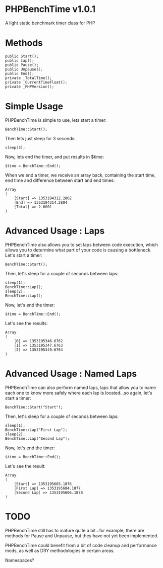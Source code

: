 PHPBenchTime v1.0.1
===================

A light static benchmark timer class for PHP

Methods
=======
```
public Start();
public Lap();
public Pause();
public Unpause();
public End();
private _TotalTime();
private _CurrentTimeFloat();
private _PHPVersion();
```

Simple Usage
============
PHPBenchTime is simple to use, lets start a timer:

```
BenchTime::Start();
```

Then lets just sleep for 3 seconds:
```
sleep(3);
```

Now, lets end the timer, and put results in $time:
```
$time = BenchTime::End();
```

When we end a timer, we receive an array back, containing the start time,
end time and difference between start and end times:
```
Array
(
    [Start] => 1353194312.2802
    [End] => 1353194314.2804
    [Total] => 2.0001
)
```

Advanced Usage : Laps
=====================

PHPBenchTime also allows you to set laps between code execution, which allows 
you to determine what part of your code is causing a bottleneck. Let's start a timer:

```
BenchTime::Start();
```

Then, let's sleep for a couple of seconds between laps:
```
sleep(1);
BenchTime::Lap();
sleep(2);
BenchTime::Lap();
```

Now, let's end the timer:
```
$time = BenchTime::End();
```

Let's see the results:
```
Array
(
    [0] => 1353195346.6762
    [1] => 1353195347.6763
    [2] => 1353195349.6764
)
```

Advanced Usage : Named Laps
===========================
PHPBenchTime can also perform named laps, laps that allow you to name each one
to know more safely where each lap is located...so again, let's start a timer:
```
BenchTime::Start("Start");
```

Then, let's sleep for a couple of seconds between laps:
```
sleep(1);
BenchTime::Lap("First Lap");
sleep(2);
BenchTime::Lap("Second Lap");
```

Now, let's end the timer:
```
$time = BenchTime::End();
```

Let's see the result:
```
Array
(
    [Start] => 1353195603.1876
    [First Lap] => 1353195604.1877
    [Second Lap] => 1353195606.1878
)
```

TODO
====
PHPBenchTime still has to mature quite a bit...for example, there are methods 
for Pause and Unpause, but they have not yet been implemented.

PHPBenchTime could benefit from a bit of code cleanup and performance mods, 
as well as DRY methodologies in certain areas.

Namespaces? 
